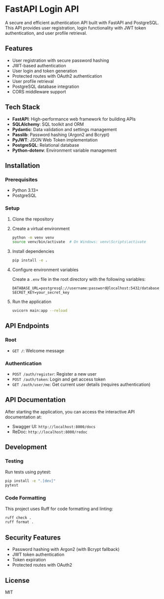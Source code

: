 # FastAPI Login API

A secure and efficient authentication API built with FastAPI and PostgreSQL. This API provides user registration, login functionality with JWT token authentication, and user profile retrieval.

## Features

- User registration with secure password hashing
- JWT-based authentication
- User login and token generation
- Protected routes with OAuth2 authentication
- User profile retrieval
- PostgreSQL database integration
- CORS middleware support

## Tech Stack

- **FastAPI**: High-performance web framework for building APIs
- **SQLAlchemy**: SQL toolkit and ORM
- **Pydantic**: Data validation and settings management
- **Passlib**: Password hashing (Argon2 and Bcrypt)
- **PyJWT**: JSON Web Token implementation
- **PostgreSQL**: Relational database
- **Python-dotenv**: Environment variable management

## Installation

### Prerequisites

- Python 3.13+
- PostgreSQL

### Setup

1. Clone the repository

2. Create a virtual environment
   ```bash
   python -m venv venv
   source venv/bin/activate  # On Windows: venv\Scripts\activate
   ```

3. Install dependencies
   ```bash
   pip install -e .
   ```

4. Configure environment variables
   
   Create a `.env` file in the root directory with the following variables:
   ```
   DATABASE_URL=postgresql://username:password@localhost:5432/database_name
   SECRET_KEY=your_secret_key
   ```

5. Run the application
   ```bash
   uvicorn main:app --reload
   ```

## API Endpoints

### Root
- `GET /`: Welcome message

### Authentication
- `POST /auth/register`: Register a new user
- `POST /auth/token`: Login and get access token
- `GET /auth/user/me`: Get current user details (requires authentication)

## API Documentation

After starting the application, you can access the interactive API documentation at:

- Swagger UI: `http://localhost:8000/docs`
- ReDoc: `http://localhost:8000/redoc`

## Development

### Testing

Run tests using pytest:
```bash
pip install -e ".[dev]"
pytest
```

### Code Formatting

This project uses Ruff for code formatting and linting:
```bash
ruff check .
ruff format .
```

## Security Features

- Password hashing with Argon2 (with Bcrypt fallback)
- JWT token authentication
- Token expiration
- Protected routes with OAuth2

## License

MIT